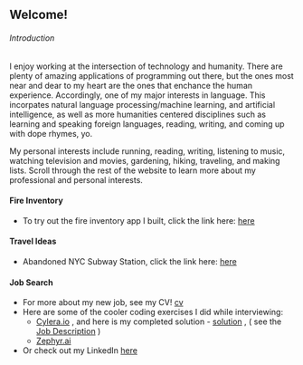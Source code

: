 ## Welcome! 




###### Introduction
I enjoy working at the intersection of technology and humanity. There are plenty of amazing applications of programming out there, but the ones most near and dear to my heart are the ones that enchance the human experience. Accordingly, one of my major interests in language. This incorpates natural language processing/machine learning, and artificial intelligence, as well as more humanities centered disciplines such as learning and speaking foreign languages, reading, writing, and coming up with dope rhymes, yo. 

My personal interests include running, reading, writing, listening to music, watching television and movies, gardening, hiking, traveling, and making lists. Scroll through the rest of the website to learn more about my professional and personal interests.


#### Fire Inventory  
 - To try out the fire inventory app I built, click the link here: [here](inventory.md)

#### Travel Ideas 
 - Abandoned NYC Subway Station, click the link here: [here](travel.md)

#### Job Search
 - For more about my new job, see my CV! [cv](cv.md) 
 - Here are some of the cooler coding exercises I did while interviewing:
   - [Cylera.io](https://github.com/Cylera/hiring-backend-engineer) , and here is my completed solution - [solution](https://github.com/lokafsenna/potential-chainsaw) , ( see the [Job Description](CyleraBackend.pdf) ) 
   - [Zephyr.ai](ZephyrAI.pdf)
 - Or check out my LinkedIn [here](https://www.linkedin.com/in/marquis-hackett-05a049206)
